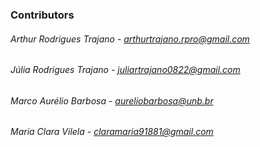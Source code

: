 ### Contributors ###

###### Arthur Rodrigues Trajano - arthurtrajano.rpro@gmail.com   
###### Júlia Rodrigues Trajano - juliartrajano0822@gmail.com
###### Marco Aurélio Barbosa  - aureliobarbosa@unb.br 
###### Maria Clara Vilela - claramaria91881@gmail.com
